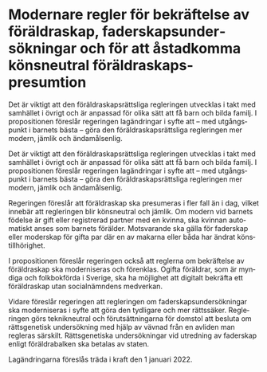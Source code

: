 # Modernare regler för bekräf­telse av föräldra­skap, fader­skaps­under­sökningar och för att åstad­komma köns­neutral föräldra­skaps­presumtion

Det är viktigt att den föräldra­skaps­rätts­liga regle­ringen utveck­las i takt med sam­hället i övrigt och är anpassad för olika sätt att få barn och bilda familj. I propo­si­tionen före­slår regeringen lag­änd­ringar i syfte att – med utgångs­punkt i barnets bästa – göra den föräldra­skaps­rättsliga regle­ringen mer modern, jämlik och ändamåls­enlig.

Det är viktigt att den föräldra­skaps­rätts­liga regle­ringen utveck­las i takt med sam­hället i övrigt och är anpassad för olika sätt att få barn och bilda familj. I propo­si­tionen före­slår regeringen lag­änd­ringar i syfte att – med utgångs­punkt i barnets bästa – göra den föräldra­skaps­rättsliga regle­ringen mer modern, jämlik och ändamåls­enlig.

Regeringen föreslår att föräldra­skap ska presu­meras i fler fall än i dag, vilket inne­bär att regle­ringen blir köns­neutral och jämlik. Om modern vid barnets födelse är gift eller registre­rad partner med en kvinna, ska kvinnan auto­matiskt anses som barnets förälder. Motsva­rande ska gälla för fader­skap eller moder­skap för gifta par där en av makarna eller båda har ändrat köns­till­hörighet.

I propositionen föreslår rege­ringen också att reglerna om bekräf­telse av föräldra­skap ska moderni­seras och för­enklas. Ogifta föräldrar, som är myn­diga och folk­bokförda i Sverige, ska ha möjlig­het att digitalt bekräfta ett föräldra­skap utan social­nämndens med­verkan.

Vidare föreslår rege­ringen att regle­ringen om fader­skaps­under­sök­ningar ska moderni­seras i syfte att göra den tydli­gare och mer rätts­säker. Regle­ringen görs teknik­neutral och förut­sätt­ningarna för domstol att besluta om rätts­genetisk under­sökning med hjälp av vävnad från en avliden man regleras särskilt. Rätts­gene­tiska under­sökningar vid utred­ning av fader­skap enligt föräldra­balken ska beta­las av staten.

Lagändringarna föreslås träda i kraft den 1 januari 2022.
